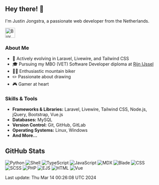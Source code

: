 ## Hey there! 👋

I'm Justin Jongstra, a passionate web developer from the Netherlands.

<a href='https://ko-fi.com/justinjongstra' target='_blank'><img height='32' style='border:0px;height:32px;' src='https://cdn.ko-fi.com/cdn/kofi2.png?v=3' border='0' alt='Buy Me a Coffee at ko-fi.com' /></a> 
<br>

### About Me
- 🌱 Actively evolving in Laravel, Livewire, and Tailwind CSS
- 🎓 Pursuing my MBO (VET) Software Developer diploma at [Rijn IJssel](https://www.rijnijssel.nl/)
- 🚵‍♂️ Enthusiastic mountain biker
- ✏️ Passionate about drawing
- 🎮 Gamer at heart

### Skills & Tools
- **Frameworks & Libraries:** Laravel, Livewire, Tailwind CSS, Node.js, jQuery, Bootstrap, Vue.js
- **Databases:** MySQL
- **Version Control:** Git, GitHub, GitLab
- **Operating Systems:** Linux, Windows
- **And More...**

## GitHub Stats
![Python](https://img.shields.io/badge/Python-.20%25-blue)
![Shell](https://img.shields.io/badge/Shell-.39%25-blue)
![TypeScript](https://img.shields.io/badge/TypeScript-.02%25-blue)
![JavaScript](https://img.shields.io/badge/JavaScript-12.67%25-blue)
![MDX](https://img.shields.io/badge/MDX-1.97%25-blue)
![Blade](https://img.shields.io/badge/Blade-22.92%25-blue)
![CSS](https://img.shields.io/badge/CSS-2.46%25-blue)
![SCSS](https://img.shields.io/badge/SCSS-2.35%25-blue)
![PHP](https://img.shields.io/badge/PHP-55.10%25-blue)
![EJS](https://img.shields.io/badge/EJS-.87%25-blue)
![HTML](https://img.shields.io/badge/HTML-.11%25-blue)
![Vue](https://img.shields.io/badge/Vue-.88%25-blue)

Last update: Thu Mar 14 00:26:08 UTC 2024

